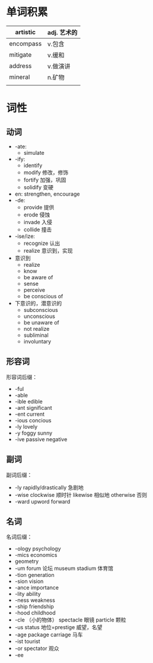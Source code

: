 # 单词积累

| artistic  | adj. 艺术的 |
| --------- | -------- |
| encompass | v.包含     |
| mitigate  | v.缓和     |
| address   | v.做演讲    |
| mineral   | n.矿物     |
|           |          |

# 词性

## 动词

- -ate: 
	- simulate
- -ify: 
	- identify
	- modify 修改，修饰
	- fortify 加强，巩固
	- solidify 变硬
- en: strengthen, encourage
- -de: 
	- provide 提供
	- erode 侵蚀
	- invade 入侵
	- collide 撞击
- -ise/ize:
	- recognize 认出
	- realize 意识到，实现
- 意识到
	- realize
	- know
	- be aware of
	- sense
	- perceive
	- be conscious of
- 下意识的，潜意识的
	- subconscious
	- unconscious
	- be unaware of 
	- not realize
	- subliminal
	- involuntary

## 形容词

形容词后缀：
- -ful
- -able 
- -ible edible
- -ant significant
- -ent current
- -ious concious
- -ly lovely
- -y foggy sunny
- -ive passive negative 

## 副词

副词后缀：
- -ly rapidly/drastically 急剧地
- -wise clockwise 顺时针 likewise 相似地 otherwise 否则
- -ward upword forward

## 名词

名词后缀：
- -ology psychology
- -mics economics
- geometry
- -um forum 论坛 museum stadium 体育馆 
- -tion generation 
- -sion vision 
- -ance importance
- -lity ability
- -ness weakness
- -ship friendship
- -hood childhood
- -cle （小的物体） spectacle 眼镜 particle 颗粒
- -us status 地位=prestige 威望，名望
- -age package carriage 马车
- -ist tourist
- -or spectator 观众
- -ee 